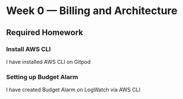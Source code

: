 # Week 0 — Billing and Architecture

## Required Homework

### Install AWS CLI 
I have installed AWS CLI on Gitpod

### Setting up Budget Alarm
I have created Budget Alarm on LogWatch via AWS CLI
